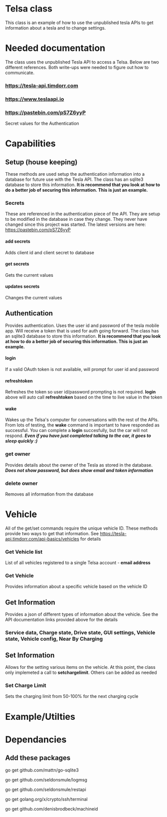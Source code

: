 # Telsa class
This class is an example of how to use the unpublished tesla APIs to get information about a tesla and to change settings.
# Needed documentation
The class uses the unpublished Tesla API to access a Telsa.  Below are two different references.  Both write-ups were needed to figure out how to communicate.
### https://tesla-api.timdorr.com
### https://www.teslaapi.io
### https://pastebin.com/pS7Z6yyP
Secret values for the Authentication

# Capabilities

## Setup (house keeping)
These methods are used setup the authentication information into a database for future use with the Tesla API. The class has an sqlite3 database to store this information. **It is recommend that you look at how to do a better job of securing this information.  This is just an example.**

### Secrets
These are referenced in the authentication piece of the API.  They are setup to be modified in the database in case they change. They never have changed since this project was started.  The latest versions are here: https://pastebin.com/pS7Z6yyP
#### add secrets
Adds client id and client secret to database
#### get secrets
Gets the current values
#### updates secrets
Changes the current values


## Authentication
Provides authentication.  Uses the user id and password of the tesla mobile app.  Will receive a token that is used for auth going forward. The class has an sqlite3 database to store this information. **It is recommend that you look at how to do a better job of securing this information.  This is just an example.**

#### login
If a valid OAuth token is not available, will prompt for user id and password
#### refreshtoken
Refreshes the token so user id/password prompting is not required.  **login** above will auto call **refreshtoken** based on the time to live value in the token
#### wake
Wakes up the Telsa's computer for conversations with the rest of the APIs.  From lots of testing, the **wake** command is important to have responded as successful.  You can complete a **login** succesfully, but the car will not respond.  ***Even if you have just completed talking to the car, it goes to sleep quickly :)***
### get owner
Provides details about the owner of the Tesla as stored in the database.  ***Does not show password, but does show email and token information***
### delete owner
Removes all information from the database

# Vehicle
All of the get/set commands require the unique vehicle ID.  These methods provide two ways to get that information.  See https://tesla-api.timdorr.com/api-basics/vehicles for details
### Get Vehicle list
List of all vehicles registered to a single Telsa account - **email address**
### Get Vehicle
Provides information about a specific vehicle based on the vehicle ID

## Get Information
Provides a json of different types of information about the vehicle.  See the API documentation links provided above for the details
### Service data, Charge state, Drive state, GUI settings, Vehicle state, Vehicle config, Near By Charging

## Set Information
Allows for the setting various items on the vehicle.  At this point, the class only implemeted a call to **setchargelimit**.  Others can be added as needed
### Set Charge Limit
Sets the charging limit from 50-100% for the next charging cycle



# Example/Utilties

# Dependancies

## Add these packages
go get github.com/mattn/go-sqlite3

go get github.com/seldonsmule/logmsg

go get github.com/seldonsmule/restapi

go get golang.org/x/crypto/ssh/terminal

go get github.com/denisbrodbeck/machineid

